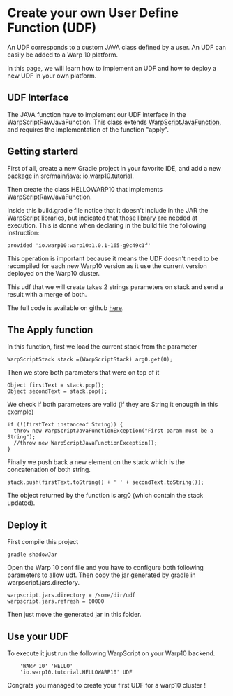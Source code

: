 # Create your own User Define Function (UDF)

An UDF corresponds to a custom JAVA class defined by a user. An UDF can easily be added to a Warp 10 platform.

In this page, we will learn how to implement an UDF and how to deploy a new UDF in your own platform.

## UDF Interface

The JAVA function have to implement our UDF interface in the WarpScriptRawJavaFunction. 
This class extends  [WarpScriptJavaFunction](https://github.com/cityzendata/warp10-platform/blob/master/warp10/src/main/java/io/warp10/warp/sdk/WarpScriptJavaFunction.java), and requires the implementation of the function "apply".

## Getting starterd

First of all, create a new Gradle project in your favorite IDE, and add a new package in src/main/java: io.warp10.tutorial.

Then create the class HELLOWARP10 that implements WarpScriptRawJavaFunction. 

Inside this build.gradle file notice that it doesn't include in the JAR the WarpScript libraries, but indicated that those library are needed at execution. This is donne when declaring in the build file the following instruction: 
```
provided 'io.warp10:warp10:1.0.1-165-g9c49c1f'
```

This operation is important because it means the UDF doesn't need to be recompiled for each new Warp10 version as it use the current version deployed on the Warp10 cluster.

This udf that we will create takes 2 strings parameters on stack and send a result with a merge of both.

The full code is available on github [here](https://github.com/aurrelhebert/warp10-udf-tuto).

## The Apply function

In this function, first we load the current stack from the parameter

```
WarpScriptStack stack =(WarpScriptStack) arg0.get(0);
```

Then we store both parameters that were on top of it

```
Object firstText = stack.pop();
Object secondText = stack.pop();
```

We check if both parameters are valid (if they are String it enougth in this exemple)
```
if (!(firstText instanceof String)) {
  throw new WarpScriptJavaFunctionException("First param must be a String");
  //throw new WarpScriptJavaFunctionException();
}
```

Finally we push back a new element on the stack which is the concatenation of both string.
```
stack.push(firstText.toString() + ' ' + secondText.toString());
```
The object returned by the function is arg0 (which contain the stack updated).

## Deploy it

First compile this project
```
gradle shadowJar
```

Open the Warp 10 conf file and you have to configure both following parameters to allow udf. Then copy the jar generated by gradle in warpscript.jars.directory.

```
warpscript.jars.directory = /some/dir/udf
warpscript.jars.refresh = 60000
```

Then just move the generated jar in this folder.

## Use your UDF

To execute it just run the following WarpScript on your Warp10 backend.

```
    'WARP 10' 'HELLO'
    'io.warp10.tutorial.HELLOWARP10' UDF
```

Congrats you managed to create your first UDF for a warp10 cluster !


